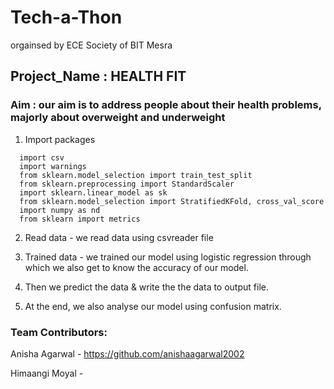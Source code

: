 # Tech-a-Thon
orgainsed by ECE Society of BIT Mesra

## Project_Name : HEALTH FIT
### Aim : our aim is to address people about their health problems, majorly about overweight and underweight

1. Import packages
```
  import csv
  import warnings
  from sklearn.model_selection import train_test_split
  from sklearn.preprocessing import StandardScaler
  import sklearn.linear_model as sk
  from sklearn.model_selection import StratifiedKFold, cross_val_score
  import numpy as nd
  from sklearn import metrics
```
2. Read data -
  we read data using csvreader file
  3. Trained data - 
  we trained our model using logistic regression through which we also get to know the accuracy of our model.
  
4. Then we predict the data & write the the data to output file.
5. At the end, we also analyse our model using confusion matrix.
### Team Contributors:
Anisha Agarwal -
https://github.com/anishaagarwal2002

Himaangi Moyal -
